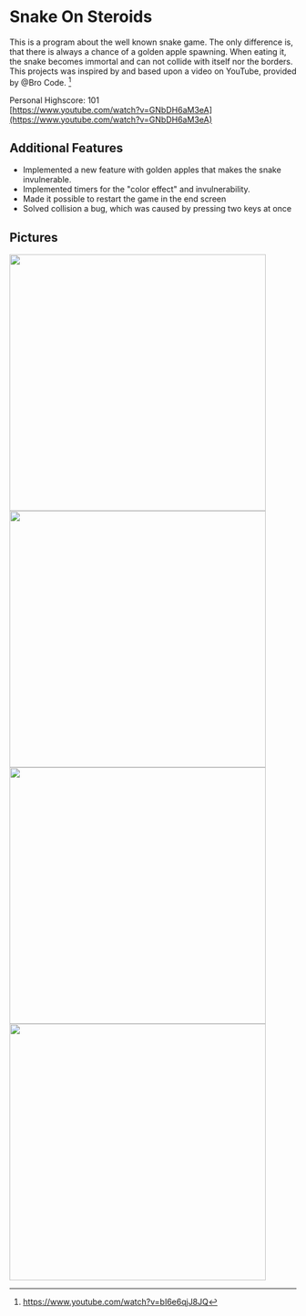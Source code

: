# Snake On Steroids
This is a program about the well known snake game. The only difference is, that there is always a chance of a golden apple spawning. When eating it, the snake becomes immortal and can not collide with itself nor the borders. This projects was inspired by and based upon a video on YouTube, provided by @Bro Code. [^1]

Personal Highscore: 101 <br/>
[https://www.youtube.com/watch?v=GNbDH6aM3eA](https://www.youtube.com/watch?v=GNbDH6aM3eA)

## Additional Features
- Implemented a new feature with golden apples that makes the snake invulnerable.
- Implemented timers for the "color effect" and invulnerability.
- Made it possible to restart the game in the end screen
- Solved collision a bug, which was caused by pressing two keys at once
 
 ## Pictures
<img src="https://github.com/yasinfahmy/Snake-On-Steroids/blob/main/Snake/images/ColoredSnake.png" width="450" height="450"/>
<img src="https://github.com/yasinfahmy/Snake-On-Steroids/blob/main/Snake/images/GoldenSnake.png" width="450" height="450"/>
<img src="https://github.com/yasinfahmy/Snake-On-Steroids/blob/main/Snake/images/GreenSnake.png" width="450" height="450"/>
<img src="https://github.com/yasinfahmy/Snake-On-Steroids/blob/main/Snake/images/GameOver.png" width="450" height="450"/>


 [^1]: https://www.youtube.com/watch?v=bI6e6qjJ8JQ
